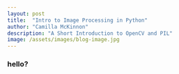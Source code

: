 ```yaml
---
layout: post
title:  "Intro to Image Processing in Python"
author: "Camilla McKinnon"
description: "A Short Introduction to OpenCV and PIL"
image: /assets/images/blog-image.jpg
---
```


### hello?
